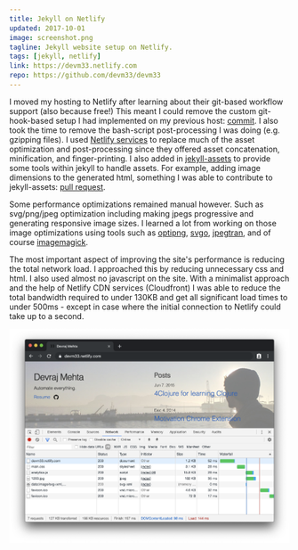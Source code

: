 ```yaml
---
title: Jekyll on Netlify
updated: 2017-10-01
image: screenshot.png
tagline: Jekyll website setup on Netlify.
tags: [jekyll, netlify]
link: https://devm33.netlify.com
repo: https://github.com/devm33/devm33
---
```


I moved my hosting to Netlify after learning about their git-based workflow
support (also because free!) This meant I could remove the custom git-hook-based
setup I had implemented on my previous host: [commit]. I also took the time to
remove the bash-script post-processing I was doing (e.g. gzipping files). I used
[Netlify services] to replace much of the asset optimization and post-processing
since they offered asset concatenation, minification, and finger-printing. I
also added in [jekyll-assets] to provide some tools within jekyll to handle
assets. For example, adding image dimensions to the generated html, something I
was able to contribute to jekyll-assets: [pull request].

[commit]:
  https://github.com/devm33/devm33/commit/49d9dfa2a6784541943f5936322cf7d506636edd
[netlify services]:
  https://www.netlify.com/blog/2017/11/15/what-build-tools-can-do-for-you/
[jekyll-assets]: https://github.com/envygeeks/jekyll-assets
[pull request]: https://github.com/envygeeks/jekyll-assets/pull/116

Some performance optimizations remained manual however. Such as svg/png/jpeg
optimization including making jpegs progressive and generating responsive image
sizes. I learned a lot from working on those image optimizations using tools
such as [optipng], [svgo], [jpegtran], and of course [imagemagick].

[optipng]: http://optipng.sourceforge.net/
[svgo]: https://github.com/svg/svgo
[jpegtran]: https://jpegclub.org/jpegtran/
[imagemagick]: https://imagemagick.org/

The most important aspect of improving the site's performance is reducing the
total network load. I approached this by reducing unnecessary css and html. I
also used almost no javascript on the site. With a minimalist approach and the
help of Netlify CDN services (Cloudfront) I was able to reduce the total
bandwidth required to under 130KB and get all significant load times to under
500ms - except in case where the initial connection to Netlify could take up to
a second.

![network load screenshot](./network.png)
